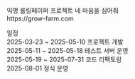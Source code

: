 <div>익명 롤링페이퍼 프로젝트 네 마음을 심어줘</div>
<div>https://grow-farm.com</div>
</p>
<p>
<div>일정</div>
<div>2025-03-23 ~ 2025-05-10 프로젝트 개발 </div>
<div>2025-05-11 ~ 2025-05-18 테스트 서버 운영</div>
<div>2025-05-19 ~ 2025-07-31 코드 리팩토링</div>
<div>2025-08-01 정식 운영</div>
</p>

